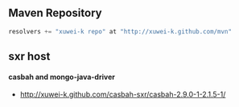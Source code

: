 ## Maven Repository

```scala
resolvers += "xuwei-k repo" at "http://xuwei-k.github.com/mvn"
```

## sxr host

#### casbah and mongo-java-driver
* http://xuwei-k.github.com/casbah-sxr/casbah-2.9.0-1-2.1.5-1/
